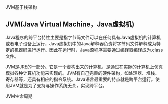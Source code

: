 JVM基于栈架构

## JVM(Java Virtual Machine，Java虚拟机)

Java程序的跨平台特性主要是指字节码文件可以在任何具有Java虚拟机的计算机或者电子设备上运行，Java虚拟机中的Java解释器负责将字节码文件解释成为特定的机器码进行运行。因此在运行时，Java源程序需要通过编译器编译成为.class文件。



JVM是JRE的一部分。它是一个虚构出来的计算机，是通过在实际的计算机上仿真模拟各种计算机功能来实现的。JVM有自己完善的硬件架构，如处理器、堆栈、寄存器等，还具有相应的指令系统。Java语言最重要的特点就是跨平台运行。使用JVM就是为了支持与操作系统无关，实现跨平台。





JVM生命周期

